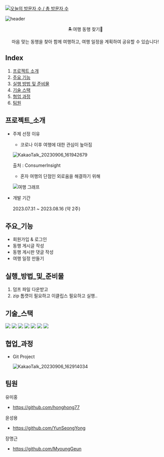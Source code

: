 [![오늘의 방문자 수 / 총 방문자 수](https://hits.seeyoufarm.com/api/count/incr/badge.svg?url=https%3A%2F%2Fgithub.com%2FYunSeongYong%2FTravelAndFindPartners%2Fblob%2Fmain%2FREADME.md&count_bg=%2379C83D&title_bg=%23555555&icon=&icon_color=%23E7E7E7&title=오늘의%20방문자%20수%20%2F%20총%20방문자%20수&edge_flat=false)](https://hits.seeyoufarm.com)



![header](https://capsule-render.vercel.app/api?type=waving&color=auto&height=300&section=header&text=여행%20동행%20프로젝트&fontSize=90&animation=fadeIn&fontAlignY=38&desc=여행%20동반자%20찾아서%20여행하기!&descAlignY=65&descAlign=62)

<p align='center'> 🏝️여행 동행 찾기👬
<p align='center'> 마음 맞는 동행을 찾아 함께 여행하고, 여행 일정을 계획하여 공유할 수 있습니다!




## Index
1. [프로젝트 소개](#프로젝트_소개)
2. [주요 기능](#주요_기능)
3. [실행 방법 및 준비물](#실행_방법_및_준비물)
4. [기술 스택](#기술_스택)
5. [협업 과정](#협업_과정)
6. [팀원](#팀원)




## 프로젝트_소개
- 주제 선정 이유
  
  - 코로나 이후 여행에 대한 관심이 높아짐
  
  ![KakaoTalk_20230906_161942679](https://github.com/honghong77/TravelAndFindPartners/assets/134483747/9126dc66-5cf8-4239-a3d0-3a7916ad25ba)

  출처 : ConsumerInsight

  - 혼자 여행의 단점인 외로움을 해결하기 위해
  
  ![여행 그래프](https://github.com/honghong77/TravelAndFindPartners/assets/134483747/54e83306-798d-4b0e-a445-d42f40175443)

  
- 개발 기간

  2023.07.31 ~ 2023.08.16 (약 2주)




## 주요_기능
- 회원가입 & 로그인
- 동행 게시글 작성
- 동행 게시판 댓글 작성
- 여행 일정 만들기




## 실행_방법_및_준비물
1. 덤프 파일 다운받고
2. zip
톰캣이 필요하고
이클립스 필요하고
실행..




## 기술_스택
  <img src="https://img.shields.io/badge/java-007396?style=for-the-badge&logo=java&logoColor=white"> <img src="https://img.shields.io/badge/html5-E34F26?style=for-the-badge&logo=html5&logoColor=white">  <img src="https://img.shields.io/badge/css-1572B6?style=for-the-badge&logo=css3&logoColor=white"> <img src="https://img.shields.io/badge/javascript-F7DF1E?style=for-the-badge&logo=javascript&logoColor=black">   <img src="https://img.shields.io/badge/mysql-4479A1?style=for-the-badge&logo=mysql&logoColor=white">    <img src="https://img.shields.io/badge/github-181717?style=for-the-badge&logo=github&logoColor=white"> <img src="https://img.shields.io/badge/git-F05032?style=for-the-badge&logo=git&logoColor=white">




## 협업_과정
- Git Project
  
  ![KakaoTalk_20230906_162914034](https://github.com/honghong77/TravelAndFindPartners/assets/134483747/02be8ec7-2e95-4c40-a4c6-22b287ac1410)




## 팀원
유미홍
- https://github.com/honghong77

윤성용
- https://github.com/YunSeongYong

장명근
- https://github.com/MyoungGeun


